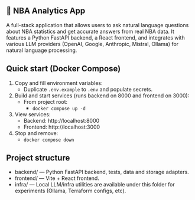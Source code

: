 ## 🏀 NBA Analytics App
A full-stack application that allows users to ask natural language questions about NBA statistics and get accurate answers from real NBA data. It features a Python FastAPI backend, a React frontend, and integrates with various LLM providers (OpenAI, Google, Anthropic, Mistral, Ollama) for natural language processing.

## Quick start (Docker Compose)
1. Copy and fill environment variables:
   - Duplicate `.env.example` to `.env` and populate secrets.
2. Build and start services (runs backend on 8000 and frontend on 3000):
   - From project root:
     - `docker compose up -d`
3. View services:
   - Backend: http://localhost:8000
   - Frontend: http://localhost:3000
4. Stop and remove:
   - `docker compose down`

## Project structure
- backend/ — Python FastAPI backend, tests, data and storage adapters.
- frontend/ — Vite + React frontend.
- infra/ — Local LLM/infra utilities are available under this folder for experiments (Ollama, Terraform configs, etc).